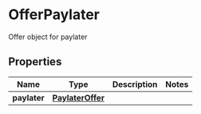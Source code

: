 

# OfferPaylater

Offer object for paylater

## Properties

| Name | Type | Description | Notes |
|------------ | ------------- | ------------- | -------------|
|**paylater** | [**PaylaterOffer**](PaylaterOffer.md) |  |  |




